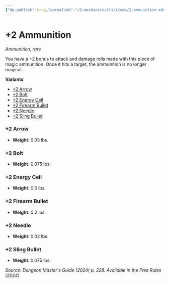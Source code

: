 ```yaml
---
{"dg-publish":true,"permalink":"/3-mechanics/cli/items/2-ammunition-xdmg/","tags":["ttrpg-cli/compendium/src/5e/xdmg","ttrpg-cli/item/age/futuristic","ttrpg-cli/item/gear/ammunition","ttrpg-cli/item/gear/ammunition-firearm","ttrpg-cli/item/rarity/rare"],"created":"2025-03-01T17:25:25.694-05:00","updated":"2025-04-10T12:09:22.449-04:00"}
---
```


# +2 Ammunition
*Ammunition, rare*  



You have a +2 bonus to attack and damage rolls made with this piece of magic ammunition. Once it hits a target, the ammunition is no longer magical.

**Variants**:
- [+2 Arrow](#+2%20Arrow)
- [+2 Bolt](#+2%20Bolt)
- [+2 Energy Cell](#+2%20Energy%20Cell)
- [+2 Firearm Bullet](#+2%20Firearm%20Bullet)
- [+2 Needle](#+2%20Needle)
- [+2 Sling Bullet](#+2%20Sling%20Bullet)

### +2 Arrow

- **Weight**: 0.05 lbs.

### +2 Bolt

- **Weight**: 0.075 lbs.

### +2 Energy Cell

- **Weight**: 0.5 lbs.

### +2 Firearm Bullet

- **Weight**: 0.2 lbs.

### +2 Needle

- **Weight**: 0.02 lbs.

### +2 Sling Bullet

- **Weight**: 0.075 lbs.


*Source: Dungeon Master's Guide (2024) p. 228. Available in the Free Rules (2024)*